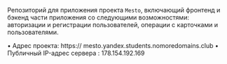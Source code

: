 
Репозиторий для приложения проекта `Mesto`, включающий фронтенд и бэкенд части приложения со следующими возможностями: авторизации и регистрации пользователей, операции с карточками и пользователями. 

•	Адрес проекта: https:// mesto.yandex.students.nomoredomains.club
•	Публичный IP-адрес сервера : 178.154.192.169
